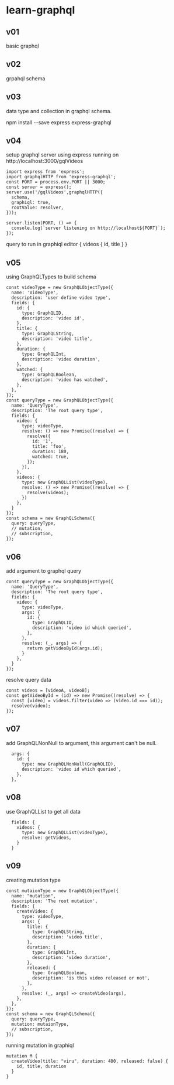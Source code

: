 # learn-graphql

## v01
  basic graphql
## v02
  grpahql schema
## v03
  data type and collection in graphql schema.

npm install --save express express-graphql 
## v04
  setup graphql server using express
  running on
  http://localhost:3000/gqlVideos
```
import express from 'express';
import graphqlHTTP from 'express-graphql';
const PORT = process.env.PORT || 3000;
const server = express();
server.use('/gqlVideos',graphqlHTTP({
  schema, 
  graphiql: true,
  rootValue: resolver,
}));

server.listen(PORT, () => {
  console.log(`server listening on http://localhost${PORT}`);
});
```
query to run in graphiql editor
{
  videos {
    id,
    title
  }
}
## v05
  using GraphQLTypes to build schema
```
const videoType = new GraphQLObjectType({
  name: 'VideoType',
  description: 'user define video type',
  fields: {
    id: {
      type: GraphQLID,
      description: 'video id',
    },
    title: {
      type: GraphQLString,
      description: 'video title',
    },
    duration: {
      type: GraphQLInt,
      description: 'video duration',
    },
    watched: {
      type: GraphQLBoolean,
      description: 'video has watched',
    },
  },
});
const queryType = new GraphQLObjectType({
  name: 'QueryType',
  description: 'The root query type',
  fields: {
    video: {
      type: videoType,
      resolve: () => new Promise((resolve) => {
        resolve({
          id: '1',
          title: 'foo',
          duration: 180,
          watched: true,
        });
      }),
    },
    videos: {
      type: new GraphQLList(videoType),
      resolve: () => new Promise((resolve) => {
        resolve(videos);
      })
    },
  }
});
const schema = new GraphQLSchema({
  query: queryType,
  // mutation,
  // subscription,
});

```  
## v06
  add argument to graphql query
```
const queryType = new GraphQLObjectType({
  name: 'QueryType',
  description: 'The root query type',
  fields: {
    video: {
      type: videoType,
      args: {
        id: {
          type: GraphQLID,
          description: 'video id which queried',
        },
      },
      resolve: (_, args) => {
        return getVideoById(args.id);
      }
    },
  }
});
``` 
resolve query data 
```
const videos = [videoA, videoB];
const getVideoById = (id) => new Promise((resolve) => {
  const [video] = videos.filter(video => (video.id === id));
  resolve(video);
});
```

## v07
add GraphQLNonNull to argument, this argument can't be null.
```
  args: {
    id: {
      type: new GraphQLNonNull(GraphQLID),
      description: 'video id which queried',
    },
  },
```

## v08
use GraphQLList to get all data
```
  fields: {
    videos: {
      type: new GraphQLList(videoType),
      resolve: getVideos,
    }
  }
```

## v09
creating mutation type
```
const mutaionType = new GraphQLObjectType({
  name: "mutation",
  description: 'The root mutation',
  fields: {
    createVideo: {
      type: videoType,
      args: {
        title: {
          type: GraphQLString,
          description: 'video title',
        },
        duration: {
          type: GraphQLInt,
          description: 'video duration',
        },
        released: {
          type: GraphQLBoolean,
          description: 'is this video released or not',
        },
      },
      resolve: (_, args) => createVideo(args),
    },
  },
});
const schema = new GraphQLSchema({
  query: queryType,
  mutation: mutaionType,
  // subscription,
});
```
running mutation in graphiql
```
mutation M {
  createVideo(title: "viru", duration: 400, released: false) {
    id, title, duration
  }
}
```